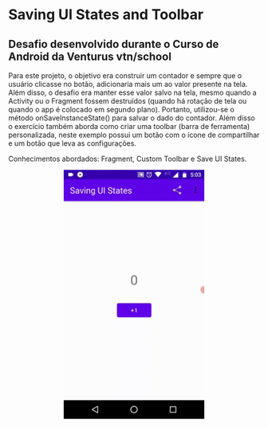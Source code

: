 # Saving UI States and Toolbar
## Desafio desenvolvido durante o Curso de Android da Venturus vtn/school
Para este projeto, o objetivo era construir um contador e sempre que o usuário clicasse no botão, adicionaria mais um ao valor presente na tela. Além disso, o desafio era manter esse valor salvo na tela, mesmo quando a Activity ou o Fragment fossem destruídos (quando há rotação de tela ou quando o app é colocado em segundo plano). Portanto, utilizou-se o método onSaveInstanceState() para salvar o dado do contador.
Além disso o exercício também aborda como criar uma toolbar (barra de ferramenta) personalizada, neste exemplo possui um botão com o ícone de compartilhar e um botão que leva as configurações.

Conhecimentos abordados: Fragment, Custom Toolbar e Save UI States.


<p align="center">
<img src="https://github.com/abressam/SavingUIStates/blob/main/saveUiStates.gif" height="500"/>
</p>
